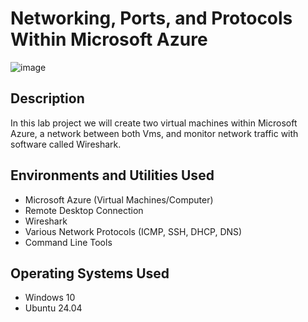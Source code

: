 # Networking, Ports, and Protocols Within Microsoft Azure

![image](https://github.com/user-attachments/assets/a6ed1544-74af-4e77-96f3-88161dc76116)

<h2>Description</h2>
In this lab project we will create two virtual machines within Microsoft Azure, a network between both Vms, and monitor network traffic with software called Wireshark. 


<h2>Environments and Utilities Used</h2>

- Microsoft Azure (Virtual Machines/Computer)
- Remote Desktop Connection 
- Wireshark
- Various Network Protocols (ICMP, SSH, DHCP, DNS)
- Command Line Tools

<h2>Operating Systems Used </h2>

- Windows 10
- Ubuntu 24.04
